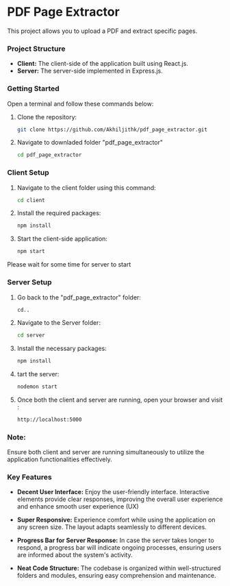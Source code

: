 # PDF Page Extractor

This project allows you to upload a PDF and extract specific pages.

### Project Structure

- **Client:** The client-side of the application built using React.js.
- **Server:** The server-side implemented in Express.js.

### Getting Started

Open a terminal and follow these commands below:

1. Clone the repository:
   ```bash
   git clone https://github.com/Akhiljithk/pdf_page_extractor.git
2. Navigate to downladed folder "pdf_page_extractor"
   ```bash
   cd pdf_page_extractor
   
### Client Setup
1. Navigate to the client folder using this command:
   ```bash
   cd client
2. Install the required packages:
   ```bash
   npm install
3. Start the client-side application:
   ```bash
   npm start

Please wait for some time for server to start

### Server Setup

1. Go back to the "pdf_page_extractor" folder:
   ```bash
   cd..
3. Navigate to the Server folder:
   ```bash
   cd server
2. Install the necessary packages:
   ```bash
   npm install
3. tart the server:
   ```bash
   nodemon start
3. Once both the client and server are running, open your browser and visit :
   ```bash
   http://localhost:5000

### Note: 
Ensure both client and server are running simultaneously to utilize the application functionalities effectively.

### Key Features

- **Decent User Interface:** Enjoy the user-friendly interface. Interactive elements provide clear responses, improving the overall user experience and enhance smooth user experience (UX)
  
- **Super Responsive:** Experience comfort while using the application on any screen size. The layout adapts seamlessly to different devices.

- **Progress Bar for Server Response:** In case the server takes longer to respond, a progress bar will indicate ongoing processes, ensuring users are informed about the system's activity.

- **Neat Code Structure:** The codebase is organized within well-structured folders and modules, ensuring easy comprehension and maintenance.




